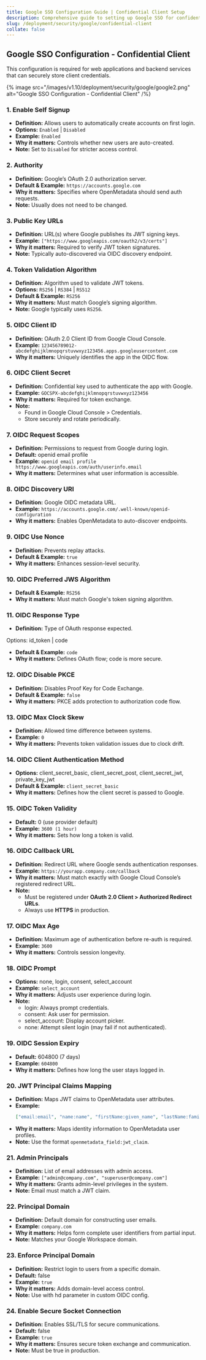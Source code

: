 ```yaml
---
title: Google SSO Configuration Guide | Confidential Client Setup
description: Comprehensive guide to setting up Google SSO for confidential clients using OIDC. Includes client secret configuration, secure token handling, and advanced security options.
slug: /deployment/security/google/confidential-client
collate: false
---
```


## Google SSO Configuration - Confidential Client

This configuration is required for web applications and backend services that can securely store client credentials.

{% image 
src="/images/v1.10/deployment/security/google/google2.png" 
alt="Google SSO Configuration - Confidential Client" /%}

### 1. Enable Self Signup

- **Definition:** Allows users to automatically create accounts on first login.
- **Options:** `Enabled` | `Disabled`
- **Example:** `Enabled`
- **Why it matters:** Controls whether new users are auto-created.
- **Note:** Set to `Disabled` for stricter access control.

### 2. Authority

- **Definition:** Google’s OAuth 2.0 authorization server.
- **Default & Example:** `https://accounts.google.com`
- **Why it matters:** Specifies where OpenMetadata should send auth requests.
- **Note:** Usually does not need to be changed.

### 3. Public Key URLs

- **Definition:** URL(s) where Google publishes its JWT signing keys.
- **Example:** `["https://www.googleapis.com/oauth2/v3/certs"]`
- **Why it matters:** Required to verify JWT token signatures.
- **Note:** Typically auto-discovered via OIDC discovery endpoint.

### 4. Token Validation Algorithm

- **Definition:** Algorithm used to validate JWT tokens.
- **Options:** `RS256` | `RS384` | `RS512`
- **Default & Example:** `RS256`
- **Why it matters:** Must match Google’s signing algorithm.
- **Note:** Google typically uses `RS256`.

### 5. OIDC Client ID

- **Definition:** OAuth 2.0 Client ID from Google Cloud Console.
- **Example:**
`123456789012-abcdefghijklmnopqrstuvwxyz123456.apps.googleusercontent.com`
- **Why it matters:** Uniquely identifies the app in the OIDC flow.

### 6. OIDC Client Secret

- **Definition:** Confidential key used to authenticate the app with Google.
- **Example:** `GOCSPX-abcdefghijklmnopqrstuvwxyz123456`
- **Why it matters:** Required for token exchange.
- **Note:**
  - Found in Google Cloud Console > Credentials.
  - Store securely and rotate periodically.

### 7. OIDC Request Scopes

- **Definition:** Permissions to request from Google during login.
- **Default:** openid email profile
- **Example:**
`openid email profile https://www.googleapis.com/auth/userinfo.email`
- **Why it matters:** Determines what user information is accessible.

### 8. OIDC Discovery URI

- **Definition:** Google OIDC metadata URL.
- **Example:** `https://accounts.google.com/.well-known/openid-configuration`
- **Why it matters:** Enables OpenMetadata to auto-discover endpoints.

### 9. OIDC Use Nonce

- **Definition:** Prevents replay attacks.
- **Default & Example:** `true`
- **Why it matters:** Enhances session-level security.

### 10. OIDC Preferred JWS Algorithm

- **Default & Example:** `RS256`
- **Why it matters:** Must match Google's token signing algorithm.

### 11. OIDC Response Type

- **Definition:** Type of OAuth response expected.

Options: id_token | code

- **Default & Example:** `code`
- **Why it matters:** Defines OAuth flow; code is more secure.

### 12. OIDC Disable PKCE

- **Definition:** Disables Proof Key for Code Exchange.
- **Default & Example:** `false`
- **Why it matters:** PKCE adds protection to authorization code flow.

### 13. OIDC Max Clock Skew

- **Definition:** Allowed time difference between systems.
- **Example:** `0`
- **Why it matters:** Prevents token validation issues due to clock drift.

### 14. OIDC Client Authentication Method

- **Options:** client_secret_basic, client_secret_post, client_secret_jwt, private_key_jwt
- **Default & Example:** `client_secret_basic`
- **Why it matters:** Defines how the client secret is passed to Google.

### 15. OIDC Token Validity

- **Default:** 0 (use provider default)
- **Example:** `3600 (1 hour)`
- **Why it matters:** Sets how long a token is valid.

### 16. OIDC Callback URL

- **Definition:** Redirect URL where Google sends authentication responses.
- **Example:** `https://yourapp.company.com/callback`
- **Why it matters:** Must match exactly with Google Cloud Console’s registered redirect URL.
- **Note:**
  - Must be registered under **OAuth 2.0 Client > Authorized Redirect URLs**.
  - Always use **HTTPS** in production.

### 17. OIDC Max Age

- **Definition:** Maximum age of authentication before re-auth is required.
- **Example:** `3600`
- **Why it matters:** Controls session longevity.

### 18. OIDC Prompt

- **Options:**  none, login, consent, select_account
- **Example:** `select_account`
- **Why it matters:** Adjusts user experience during login.
- **Note:**
  - login: Always prompt credentials.
  - consent: Ask user for permission.
  - select_account: Display account picker.
  - none: Attempt silent login (may fail if not authenticated).

### 19. OIDC Session Expiry

- **Default:** 604800 (7 days)
- **Example:** `604800`
- **Why it matters:** Defines how long the user stays logged in.

### 20. JWT Principal Claims Mapping

- **Definition:** Maps JWT claims to OpenMetadata user attributes.
- **Example:**
  ```json
  ["email:email", "name:name", "firstName:given_name", "lastName:family_name"]
- **Why it matters:** Maps identity information to OpenMetadata user profiles.
- **Note:** Use the format `openmetadata_field:jwt_claim`.

### 21. Admin Principals

- **Definition:** List of email addresses with admin access.
- **Example:** `["admin@company.com", "superuser@company.com"]`
- **Why it matters:** Grants admin-level privileges in the system.
- **Note:** Email must match a JWT claim.

### 22. Principal Domain

- **Definition:** Default domain for constructing user emails.
- **Example:** `company.com`
- **Why it matters:** Helps form complete user identifiers from partial input.
- **Note:** Matches your Google Workspace domain.

### 23. Enforce Principal Domain

- **Definition:** Restrict login to users from a specific domain.
- **Default:** false
- **Example:** `true`
- **Why it matters:** Adds domain-level access control.
- **Note:** Use with hd parameter in custom OIDC config.

### 24. Enable Secure Socket Connection

- **Definition:** Enables SSL/TLS for secure communications.
- **Default:** false
- **Example:** `true`
- **Why it matters:** Ensures secure token exchange and communication.
- **Note:** Must be true in production.

